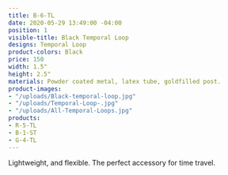 ```yaml
---
title: B-6-TL
date: 2020-05-29 13:49:00 -04:00
position: 1
visible-title: Black Temporal Loop
designs: Temporal Loop
product-colors: Black
price: 150
width: 1.5"
height: 2.5"
materials: Powder coated metal, latex tube, goldfilled post.
product-images:
- "/uploads/Black-temporal-loop.jpg"
- "/uploads/Temporal-Loop-.jpg"
- "/uploads/All-Temporal-Loops.jpg"
products:
- R-5-TL
- B-1-ST
- G-4-TL
---
```


Lightweight, and flexible. The perfect accessory for time travel.